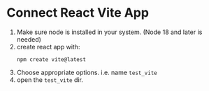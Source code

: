 # Connect React Vite App

1. Make sure node is installed in your system. (Node 18 and later is needed)
2. create react app with:
   ```
   npm create vite@latest
   ```
3. Choose appropriate options. i.e. name `test_vite`
4. open the `test_vite` dir.

